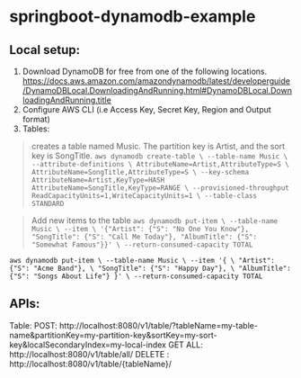 # springboot-dynamodb-example

## Local setup:
1. Download DynamoDB for free from one of the following locations. https://docs.aws.amazon.com/amazondynamodb/latest/developerguide/DynamoDBLocal.DownloadingAndRunning.html#DynamoDBLocal.DownloadingAndRunning.title 
2. Configure AWS CLI (i.e Access Key, Secret Key, Region and Output format)
3. Tables:
> creates a table named Music. The partition key is Artist, and the sort key is SongTitle.
`aws dynamodb create-table \
--table-name Music \
--attribute-definitions \
AttributeName=Artist,AttributeType=S \
AttributeName=SongTitle,AttributeType=S \
--key-schema AttributeName=Artist,KeyType=HASH AttributeName=SongTitle,KeyType=RANGE \
--provisioned-throughput ReadCapacityUnits=1,WriteCapacityUnits=1 \
--table-class STANDARD`

> Add new items to the table
`aws dynamodb put-item \
--table-name Music \
--item \
'{"Artist": {"S": "No One You Know"}, "SongTitle": {"S": "Call Me Today"}, "AlbumTitle": {"S": "Somewhat Famous"}}' \
--return-consumed-capacity TOTAL`

`aws dynamodb put-item \
--table-name Music \
--item '{ \
"Artist": {"S": "Acme Band"}, \
"SongTitle": {"S": "Happy Day"}, \
"AlbumTitle": {"S": "Songs About Life"} }' \
--return-consumed-capacity TOTAL`

## APIs:

Table:
POST: http://localhost:8080/v1/table/?tableName=my-table-name&partitionKey=my-partition-key&sortKey=my-sort-key&localSecondaryIndex=my-local-index
GET ALL: http://localhost:8080/v1/table/all/ 
DELETE : http://localhost:8080/v1/table/{tableName}/